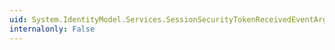 ```yaml
---
uid: System.IdentityModel.Services.SessionSecurityTokenReceivedEventArgs.#ctor(System.IdentityModel.Tokens.SessionSecurityToken)
internalonly: False
---
```

